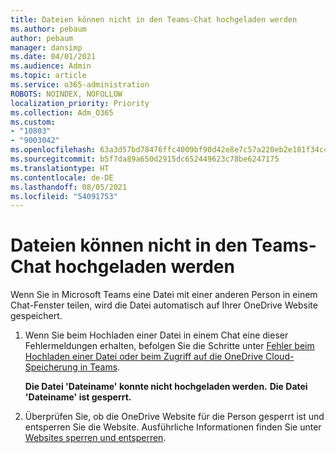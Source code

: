 ```yaml
---
title: Dateien können nicht in den Teams-Chat hochgeladen werden
ms.author: pebaum
author: pebaum
manager: dansimp
ms.date: 04/01/2021
ms.audience: Admin
ms.topic: article
ms.service: o365-administration
ROBOTS: NOINDEX, NOFOLLOW
localization_priority: Priority
ms.collection: Adm_O365
ms.custom:
- "10803"
- "9003042"
ms.openlocfilehash: 63a3d57bd78476ffc4009bf90d42e8e7c57a220eb2e181f34c4b7833552c66cc
ms.sourcegitcommit: b5f7da89a650d2915dc652449623c78be6247175
ms.translationtype: HT
ms.contentlocale: de-DE
ms.lasthandoff: 08/05/2021
ms.locfileid: "54091753"
---
```

# <a name="unable-to-upload-files-to-teams-chat"></a>Dateien können nicht in den Teams-Chat hochgeladen werden

Wenn Sie in Microsoft Teams eine Datei mit einer anderen Person in einem Chat-Fenster teilen, wird die Datei automatisch auf Ihrer OneDrive Website gespeichert.

1. Wenn Sie beim Hochladen einer Datei in einem Chat eine dieser Fehlermeldungen erhalten, befolgen Sie die Schritte unter [Fehler beim Hochladen einer Datei oder beim Zugriff auf die OneDrive Cloud-Speicherung in Teams](https://go.microsoft.com/fwlink/?linkid=2156015).
    
    **Die Datei 'Dateiname' konnte nicht hochgeladen werden.**
    **Die Datei 'Dateiname' ist gesperrt.**

1. Überprüfen Sie, ob die OneDrive Website für die Person gesperrt ist und entsperren Sie die Website. Ausführliche Informationen finden Sie unter [Websites sperren und entsperren](https://go.microsoft.com/fwlink/?linkid=2156016).